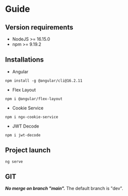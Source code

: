 # Guide

## Version requirements

- NodeJS >= 16.15.0
- npm >= 9.19.2

## Installations

- Angular
```
npm install -g @angular/cli@16.2.11
```

- Flex Layout
```
npm i @angular/flex-layout
```

- Cookie Service
```
npm i ngx-cookie-service
```

- JWT Decode
```
npm i jwt-decode
```

## Project launch
```
ng serve
```

## GIT 

***No merge on branch "main".*** The default branch is "dev".
